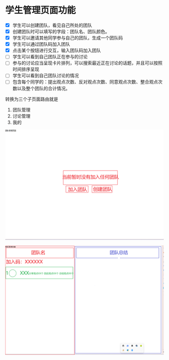 # 学生管理页面功能

- [x] 学生可以创建团队，看见自己所处的团队
- [x] 创建团队时可以填写的字段：团队名、团队颜色。
- [x] 学生可以邀请其他同学参与自己的团队，生成一个团队码
- [x] 学生可以通过团队码加入团队
- [x] 点击某个按钮进行交互，输入团队码加入团队
- [ ] 学生可以看到自己团队正在参与的讨论
- [ ] 参与的讨论应当呈现卡片排列，可以搜索最近正在讨论的话题，并且可以按照时间排序呈现
- [ ] 学生可以看到自己团队讨论的情况
- [ ] 包含每个同学的：提出观点次数、反对观点次数、同意观点次数、整合观点次数以及整个团队的合计情况。

转换为三个子页面路由就是

1. 团队管理  
2. 讨论管理
3. 我的  

![image-20240617131554702](./assets/image-20240617131554702.png)

![image-20240618102705905](./assets/image-20240618102705905.png)